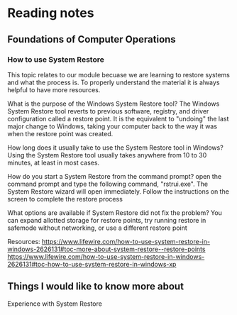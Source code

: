 # Reading notes

## Foundations of Computer Operations

### How to use System Restore
This topic relates to our module becuase we are learning to restore systems and what the process is. To properly understand the material it is always helpful to have more resources.  

What is the purpose of the Windows System Restore tool? The Windows System Restore tool reverts to previous software, registry, and driver configuration called a restore point. It is the equivalent to "undoing" the last major change to Windows, taking your computer back to the way it was when the restore point was created.

How long does it usually take to use the System Restore tool in Windows? Using the System Restore tool usually takes anywhere from 10 to 30 minutes, at least in most cases.

How do you start a System Restore from the command prompt? open the command prompt and type the following command, "rstrui.exe". The System Restore wizard will open immediately. Follow the instructions on the screen to complete the restore process

What options are available if System Restore did not fix the problem? You can expand allotted storage for restore points, try running restore in safemode without networking, or use a different restore point 

Resources:
https://www.lifewire.com/how-to-use-system-restore-in-windows-2626131#toc-more-about-system-restore--restore-points
https://www.lifewire.com/how-to-use-system-restore-in-windows-2626131#toc-how-to-use-system-restore-in-windows-xp

## Things I would like to know more about 

Experience with System Restore

